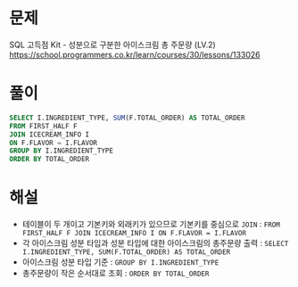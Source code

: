 # 문제
SQL 고득점 Kit - 성분으로 구분한 아이스크림 총 주문량 (LV.2)
https://school.programmers.co.kr/learn/courses/30/lessons/133026


# 풀이

```SQL
SELECT I.INGREDIENT_TYPE, SUM(F.TOTAL_ORDER) AS TOTAL_ORDER
FROM FIRST_HALF F
JOIN ICECREAM_INFO I
ON F.FLAVOR = I.FLAVOR
GROUP BY I.INGREDIENT_TYPE
ORDER BY TOTAL_ORDER
```


# 해설
* 테이블이 두 개이고 기본키와 외래키가 있으므로 기본키를 중심으로 `JOIN` : `FROM FIRST_HALF F JOIN ICECREAM_INFO I ON F.FLAVOR = I.FLAVOR`
* 각 아이스크림 성분 타입과 성분 타입에 대한 아이스크림의 총주문량 출력 : `SELECT I.INGREDIENT_TYPE, SUM(F.TOTAL_ORDER) AS TOTAL_ORDER`
* 아이스크림 성분 타입 기준 : `GROUP BY I.INGREDIENT_TYPE`
* 총주문량이 작은 순서대로 조회 : `ORDER BY TOTAL_ORDER`